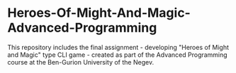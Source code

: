 # Heroes-Of-Might-And-Magic-Advanced-Programming
This repository includes the final assignment - developing "Heroes of Might and Magic" type CLI game -  created as part of the Advanced Programming course at the Ben-Gurion University of the Negev.
